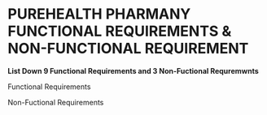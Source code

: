 # PUREHEALTH PHARMANY FUNCTIONAL REQUIREMENTS & NON-FUNCTIONAL REQUIREMENT

**List Down 9 Functional Requirements and 3 Non-Fuctional Requremwnts**

Functional Requirements

Non-Fuctional Requirements
